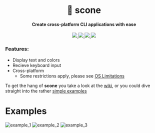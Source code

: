 <h1 align="center">🍞 scone</h1>

<h4 align="center">Create cross-platform CLI applications with ease</h4>
<p align="center">
  <a href="http://code.dlang.org/packages/scone">
    <img src="https://badge.fury.io/gh/vladdeSV%2Fscone.svg">
  </a>
  <a href="https://raw.githubusercontent.com/vladdeSV/scone/master/LICENSE">
    <img src="https://img.shields.io/badge/license-MIT-blue.svg">
  </a>
  <a href="https://travis-ci.org/vladdeSV/scone/">
    <img src="https://travis-ci.org/vladdeSV/scone.svg?branch=master"> 
  </a>
  <a href="https://github.com/vladdeSV/scone/issues">
    <img src="https://img.shields.io/github/issues/vladdeSV/scone.svg">
  </a>
</p>

### Features:
* Display text and colors
* Recieve keyboard input
* Cross-platform
    * Some restrictions apply, please see [OS Limitations](https://github.com/vladdeSV/scone/wiki/OS-Limitations)

To get the hang of **scone** you take a look at the [wiki](https://github.com/vladdeSV/scone/wiki), or you could dive straight into the rather [simple examples](https://github.com/vladdeSV/scone/tree/master/examples)

# Examples
![example_1](http://i.imgur.com/nrIuilv.gif)
![example_2](http://i.imgur.com/1CnEG31.gif)
![example_3](http://i.imgur.com/Uhhipkh.gif)
